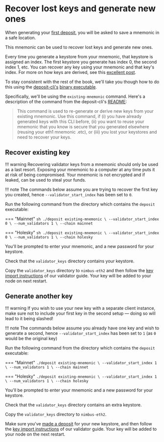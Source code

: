 # Recover lost keys and generate new ones

When generating your [first deposit](./run-a-validator.md#1-make-a-deposit-for-your-validator), you will be asked to save a mnemonic in a safe location.

This mnemonic can be used to recover lost keys and generate new ones.

Every time you generate a keystore from your mnemonic, that keystore is assigned an index.
The first keystore you generate has index 0, the second index 1, etc.
You can recover any key using your mnemonic and that key's index.
For more on how keys are derived, see this [excellent post](https://blog.ethereum.org/2020/05/21/keys/).

To stay consistent with the rest of the book, we'll take you though how to do this using the [deposit-cli's](https://github.com/ethereum/eth2.0-deposit-cli) [binary executable](https://github.com/ethereum/eth2.0-deposit-cli/releases).

Specifically, we'll be using the `existing-mnemonic` command.
Here's a description of the command from the deposit-cli's [README](https://github.com/ethereum/staking-deposit-cli#step-2-create-keys-and-deposit_data-json):

> This command is used to re-generate or derive new keys from your existing mnemonic.
Use this command, if (i) you have already generated keys with this CLI before, (ii) you want to reuse your mnemonic that you know is secure that you generated elsewhere (reusing your eth1 mnemonic .etc), or (iii) you lost your keystores and need to recover your keys.

## Recover existing key

!!! warning
    Recovering validator keys from a mnemonic should only be used as a last resort.
    Exposing your mnemonic to a computer at any time puts it at risk of being compromised.
    Your mnemonic is not encrypted and if leaked, can be used to steal your funds.

!!! note
    The commands below assume you are trying to recover the first key you created, hence `--validator_start_index` has been set to `0`.

Run the following command from the directory which contains the `deposit` executable:

=== "Mainnet"
    ```sh
    ./deposit existing-mnemonic \
    --validator_start_index 0 \
    --num_validators 1 \
    --chain mainnet
    ```

=== "Holesky"
    ```sh
    ./deposit existing-mnemonic \
    --validator_start_index 0 \
    --num_validators 1 \
    --chain holesky
    ```

You'll be prompted to enter your mnemonic, and a new password for your keystore.

Check that the `validator_keys` directory contains your keystore.

Copy the `validator_keys` directory to `nimbus-eth2` and then follow the [key import instructions](./run-a-validator.md#2-import-your-validator-keys) of our validator guide.
Your key will be added to your node on next restart.

## Generate another key

!!! warning
    If you wish to use your new key with a separate client instance, make sure not to include your first key in the second setup — doing so will lead to it being slashed!

!!! note
    The commands below assume you already have one key and wish to generate a second, hence `--validator_start_index` has been set to `1` (as `0` would be the original key)

Run the following command from the directory which contains the `deposit` executable:

=== "Mainnet"
    ```
    ./deposit existing-mnemonic \
    --validator_start_index 1 \
    --num_validators 1 \
    --chain mainnet
    ```

=== "Holesky"
    ```
    ./deposit existing-mnemonic \
    --validator_start_index 1 \
    --num_validators 1 \
    --chain holesky
    ```

You'll be prompted to enter your mnemonic and a new password for your keystore.

Check that the `validator_keys` directory contains an extra keystore.

Copy the `validator_keys` directory to `nimbus-eth2`.

Make sure you've [made a deposit](./run-a-validator.md#1-make-a-deposit-for-your-validator) for your new keystore, and then follow the [key import instructions](./run-a-validator.md#2-import-your-validator-keys) of our validator guide.
Your key will be added to your node on the next restart.

